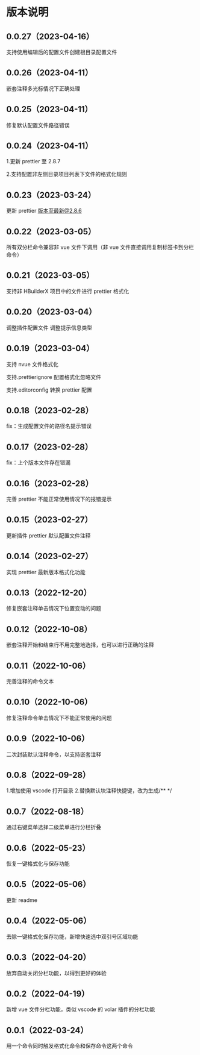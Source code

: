 # 版本说明

## 0.0.27（2023-04-16）

支持使用编辑后的配置文件创建根目录配置文件

## 0.0.26（2023-04-11）

嵌套注释多光标情况下正确处理

## 0.0.25（2023-04-11）

修复默认配置文件路径错误

## 0.0.24（2023-04-11）

1.更新 prettier 至 2.8.7

2.支持配置非左侧目录项目列表下文件的格式化规则

## 0.0.23（2023-03-24）

更新 prettier 版本至最新@2.8.6

## 0.0.22（2023-03-05）

所有双分栏命令兼容非 vue 文件下调用（非 vue 文件直接调用复制标签卡到分栏命令）

## 0.0.21（2023-03-05）

支持非 HBuilderX 项目中的文件进行 prettier 格式化

## 0.0.20（2023-03-04）

调整插件配置文件 调整提示信息类型

## 0.0.19（2023-03-04）

支持 nvue 文件格式化

支持.prettierignore 配置格式化忽略文件

支持.editorconfig 转换 prettier 配置

## 0.0.18（2023-02-28）

fix：生成配置文件的路径名提示错误

## 0.0.17（2023-02-28）

fix：上个版本文件存在错漏

## 0.0.16（2023-02-28）

完善 prettier 不能正常使用情况下的报错提示

## 0.0.15（2023-02-27）

更新插件 prettier 默认配置文件注释

## 0.0.14（2023-02-27）

实现 prettier 最新版本格式化功能

## 0.0.13（2022-12-20）

修复嵌套注释单击情况下位置变动的问题

## 0.0.12（2022-10-08）

嵌套注释开始和结束行不用完整地选择，也可以进行正确的注释

## 0.0.11（2022-10-06）

完善注释的命令文本

## 0.0.10（2022-10-06）

修复注释命令单击情况下不能正常使用的问题

## 0.0.9（2022-10-06）

二次封装默认注释命令，以支持嵌套注释

## 0.0.8（2022-09-28）

1.增加使用 vscode 打开目录 2.替换默认块注释快捷键，改为生成/\*\* \*/

## 0.0.7（2022-08-18）

通过右键菜单选择二级菜单进行分栏折叠

## 0.0.6（2022-05-23）

恢复一键格式化与保存功能

## 0.0.5（2022-05-06）

更新 readme

## 0.0.4（2022-05-06）

去除一键格式化保存功能，新增快速选中双引号区域功能

## 0.0.3（2022-04-20）

放弃自动关闭分栏功能，以得到更好的体验

## 0.0.2（2022-04-19）

新增 vue 文件分栏功能，类似 vscode 的 volar 插件的分栏功能

## 0.0.1（2022-03-24）

用一个命令同时触发格式化命令和保存命令这两个命令

 <git-talk/>
